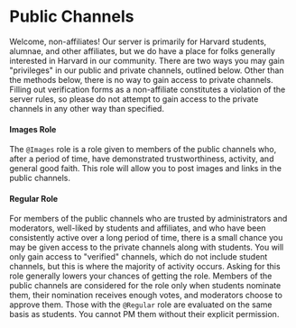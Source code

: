 # Public Channels 
Welcome, non-affiliates! Our server is primarily for Harvard students, alumnae, and other affiliates, but we do have a place for folks generally interested in Harvard in our community. There are two ways you may gain "privileges" in our public and private channels, outlined below. Other than the methods below, there is no way to gain access to private channels. Filling out verification forms as a non-affiliate constitutes a violation of the server rules, so please do not attempt to gain access to the private channels in any other way than specified. 

#### Images Role 
The `@Images` role is a role given to members of the public channels who, after a period of time, have demonstrated trustworthiness, activity, and general good faith. This role will allow you to post images and links in the public channels. 

#### Regular Role 
For members of the public channels who are trusted by administrators and moderators, well-liked by students and affiliates, and who have been consistently active over a long period of time, there is a small chance you may be given access to the private channels along with students. You will only gain access to "verified" channels, which do not include student channels, but this is where the majority of activity occurs. Asking for this role generally lowers your chances of getting the role. Members of the public channels are considered for the role only when students nominate them, their nomination receives enough votes, and moderators choose to approve them. Those with the `@Regular` role are evaluated on the same basis as students. You cannot PM them without their explicit permission.